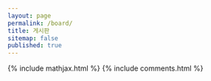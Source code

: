 ```yaml
---
layout: page
permalink: /board/
title: 게시판
sitemap: false
published: true
---
```

{% include mathjax.html %}
{% include comments.html %}
